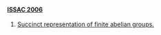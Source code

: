 #### [ISSAC 2006](https://dblp.org/db/conf/issac/issac2006.html)
  1. [Succinct representation of finite abelian groups.](https://doi.org/10.1145/1145768.1145788)  
  